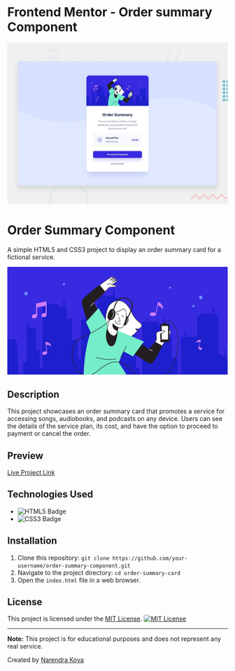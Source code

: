 # Frontend Mentor - Order summary Component

![Design preview for the Order summary card coding challenge](./design/desktop-preview.jpg)

# Order Summary Component

A simple HTML5 and CSS3 project to display an order summary card for a fictional service.

![Order Summary Card](./images/illustration-hero.svg)

## Description

This project showcases an order summary card that promotes a service for accessing songs, audiobooks, and podcasts on any device. Users can see the details of the service plan, its cost, and have the option to proceed to payment or cancel the order.

## Preview

[Live Project Link](./preview.png) <!-- Replace with an actual preview screenshot if available -->

## Technologies Used

- ![HTML5 Badge](https://img.shields.io/badge/HTML5-ff5733?style=for-the-badge&logo=html5&logoColor=white)
- ![CSS3 Badge](https://img.shields.io/badge/CSS3-254bdd?style=for-the-badge&logo=css3&logoColor=white)

## Installation

1. Clone this repository: `git clone https://github.com/your-username/order-summary-component.git`
2. Navigate to the project directory: `cd order-summary-card`
3. Open the `index.html` file in a web browser.

## License

This project is licensed under the [MIT License](LICENSE).
[![MIT License](https://img.shields.io/badge/License-MIT-blue.svg)](https://opensource.org/licenses/MIT)

---

**Note:** This project is for educational purposes and does not represent any real service.

Created by [Narendra Koya](https://github.com/NarendraKoya999)
